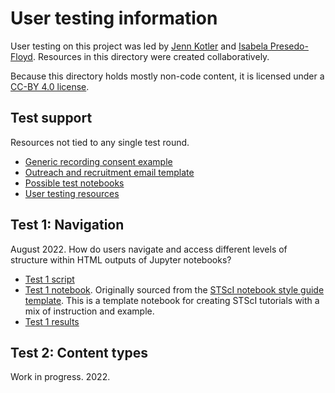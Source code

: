 # User testing information

User testing on this project was led by [Jenn Kotler](https://github.com/Jenneh) and [Isabela Presedo-Floyd](https://github.com/isabela-pf). Resources in this directory were created collaboratively.

Because this directory holds mostly non-code content, it is licensed under a [CC-BY 4.0 license](LICENSE).

## Test support

Resources not tied to any single test round.

- [Generic recording consent example](0-support/generic-recording-consent.md)
- [Outreach and recruitment email template](0-support/outreach-email-template.md)
- [Possible test notebooks](0-support/possible-test-notebooks.md)
- [User testing resources](0-support/user-testing-resources.md)

## Test 1: Navigation

August 2022. How do users navigate and access different levels of structure within HTML outputs of Jupyter notebooks?

- [Test 1 script](1-navigation/test-script.md)
- [Test 1 notebook](1-navigation/stsci_example_notebook.ipynb). Originally sourced from the [STScI notebook style guide template](https://github.com/spacetelescope/style-guides/blob/master/templates/example_notebook.ipynb). This is a template notebook for creating STScI tutorials with a mix of instruction and example.
- [Test 1 results](1-navigation/results.md)

## Test 2: Content types

Work in progress. 2022.